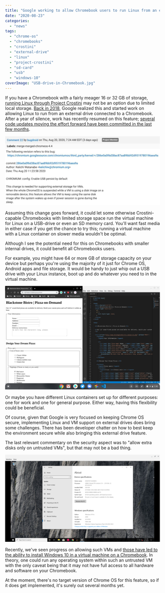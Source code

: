 ```yaml
---
title: "Google working to allow Chromebook users to run Linux from an external drive"
date: "2020-08-23"
categories: 
  - "news"
tags: 
  - "chrome-os"
  - "chromebooks"
  - "crostini"
  - "external-drive"
  - "linux"
  - "project-crostini"
  - "sd-card"
  - "usb"
  - "windows-10"
coverImage: "USB-drive-in-Chromebook.jpg"
---
```


If you have a Chromebook with a fairly meager 16 or 32 GB of storage, [running Linux through Project Crostini](https://www.aboutchromebooks.com/tag/project-crostini/) may not be an option due to limited local storage. [Back in 2018](https://bugs.chromium.org/p/chromium/issues/detail?id=827705), Google realized this and started work on allowing Linux to run from an external drive connected to a Chromebook. After a year of silence, work has recently resumed on this feature; [several code updates moving the effort forward have been committed in the last few months](https://bugs.chromium.org/p/chromium/issues/detail?id=827705).

![](images/Chromebook-Crostini-Linux-VM-on-external-disk-1024x455.jpg)

Assuming this change goes forward, it could let some otherwise Crostini-capable Chromebooks with limited storage space run the virtual machine for Linux on a USB-drive or even an SD memory card. You'll want fast media in either case if you get the chance to try this; running a virtual machine with a Linux container on slower media wouldn't be optimal.

Although I see the potential need for this on Chromebooks with smaller internal drives, it could benefit all Chromebooks users.

For example, you might have 64 or more GB of storage capacity on your device but perhaps you're using the majority of it just for Chrome OS, Android apps and file storage. It would be handy to just whip out a USB drive with your Linux instance, boot up and do whatever you need to in the virtual machine.

![](images/Screenshot-2020-03-05-at-11.48.19-AM-1024x683.png)

Or maybe you have different Linux containers set up for different purposes: one for work and one for general purpose. Either way, having this flexibility could be beneficial.

Of course, given that Google is very focused on keeping Chrome OS secure, implementing Linux and VM support on external drives does bring some challenges. There has been developer chatter on how to best keep the environment secure while also bringing this external drive feature.

The last relevant commentary on the security aspect was to "allow extra disks only on untrusted VMs", but that may not be a bad thing.

![](images/windows-10-on-a-Chromebook-1024x576.png)

Recently, we've seen progress on allowing such VMs and [those have led to the ability to install Windows 10 in a virtual machine on a Chromebook](https://www.aboutchromebooks.com/news/apparently-you-can-run-windows-10-in-a-linux-vm-on-some-chromebooks-now/). In theory, one could run any operating system within such an untrusted VM with the only caveat being that it may not have full access to all hardware and software on your Chromebook.

At the moment, there's no target version of Chrome OS for this feature, so if it does get implemented, it's surely out several months yet.
